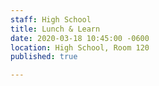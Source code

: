 ```yaml
---
staff: High School
title: Lunch & Learn
date: 2020-03-18 10:45:00 -0600
location: High School, Room 120
published: true

---
```

